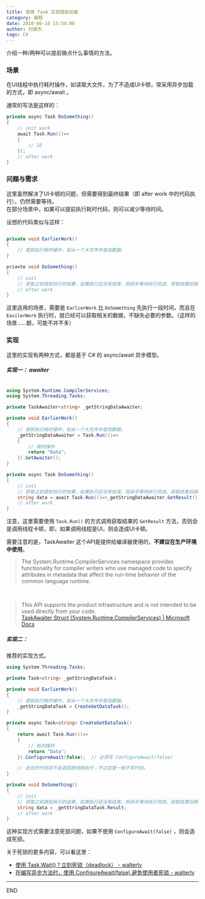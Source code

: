 ```yaml
---
title: 使用 Task 实现提前加载
category: 编程
date: 2018-06-16 15:54:00
author: 刘俊杰
tags: C# 
---
```


介绍一种/两种可以提前做点什么事情的方法。

<!-- more -->

### 场景

在UI线程中执行耗时操作，如读取大文件，为了不造成UI卡顿，常采用异步加载的方式，即 async/await 。

通常的写法是这样的：

```csharp
private async Task DoSomething()
{
    // init work
    await Task.Run(()=>
    {
        // IO          
    });
    // after work 
}
```

### 问题与需求

这里虽然解决了UI卡顿的问题，但需要得到最终结果（即 after work 中的代码执行），仍然需要等待。  
在部分场景中，如果可以提前执行耗时代码，则可以减少等待时间。

设想的代码类似与这样：

```csharp

private void EarlierWork()
{
    // 提前执行耗时操作，如从一个大文件中查找数据。
}

priavte void DoSomething()
{
    // init
    // 获取之前提前执行的结果，如果执行还没有结束，则异步等待执行完成，获取结果后继续执行。
    // after work 
}

```

这里适用的场景，需要是 `EarlierWork` 比 `DoSomething` 先执行一段时间，而且在 `EasilerWork` 执行时，就已经可以获取相关的数据，不缺失必要的参数。（这样的场景……额，可能不并不多）

### 实现
这里的实现有两种方式，都是基于 C# 的 async/await 异步模型。  

##### 实现一： *awaiter*

```csharp

using System.Runtime.CompilerServices;  
using System.Threading.Tasks;

private TaskAwaiter<string> _getStringDataAwaiter;

private void EarlierWork()
{
    // 提前执行耗时操作，如从一个大文件中查找数据。
    _getStringDataAwaiter = Task.Run(()=>
    {
        // 耗时操作
        return "Data";
    }).GetAwaiter();
}

private async Task DoSomething()
{
    // init
    // 获取之前提前执行的结果，如果执行还没有结束，则异步等待执行完成，获取结果后继续执行。
    string data = await Task.Run(()=>_getStringDataAwaiter.GetResult());
    // after work 
}

```

注意，这里需要使用 `Task.Run()` 的方式调用获取结果的 `GetResult` 方法，否则会是调用线程卡顿，即，如果调用线程是UI，则会造成UI卡顿。  

需要注意的是，TaskAwaiter 这个API是提供给编译器使用的，**不建议在生产环境中使用**。  

> The System.Runtime.CompilerServices namespace provides functionality for compiler writers who use managed code to specify attributes in metadata that affect the run-time behavior of the common language runtime.  

<br/>

> This API supports the product infrastructure and is not intended to be used directly from your code.  
> [TaskAwaiter Struct (System.Runtime.CompilerServices) | Microsoft Docs](https://docs.microsoft.com/zh-cn/dotnet/api/system.runtime.compilerservices.taskawaiter?view=netframework-4.7.1)

##### 实现二：

推荐的实现方式。

```csharp
using System.Threading.Tasks;

private Task<string> _getStringDataTask；

private void EarlierWork()
{
    // 提前执行耗时操作，如从一个大文件中查找数据。
    _getStringDataTask = CreateGetDataTask();    
}

private async Task<string> CreateGetDataTask()
{
    return await Task.Run(()=>
    {
        // 耗时操作
        return "Data";
    }).ConfigureAwait(false);  // 必须写 ConfigureAwait(false) 

    // 此处的代码将不会返回原线程执行；不过这里一般不写代码。
}

private void DoSomething()
{
    // init
    // 获取之前提前执行的结果，如果执行还没有结束，则异步等待执行完成，获取结果后继续执行。
    string data = _getStringDataTask.Result;
    // after work 
}

```

这种实现方式需要注意死锁问题，如果不使用 `ConfigureAwait(false)` ，则会造成死锁。  

关于死锁的更多内容，可以看这里：  
* [使用 Task.Wait()？立刻死锁（deadlock） - walterlv](https://walterlv.gitee.io/post/deadlock-in-task-wait.html)  
* [在编写异步方法时，使用 ConfigureAwait(false) 避免使用者死锁 - walterlv](https://walterlv.gitee.io/post/using-configure-await-to-avoid-deadlocks.html) 

---

END







